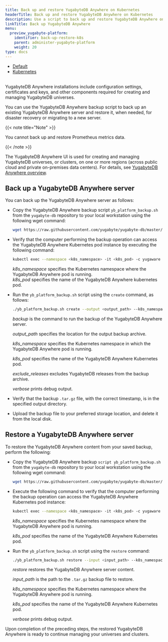 ```yaml
---
title: Back up and restore YugabyteDB Anywhere on Kubernetes
headerTitle: Back up and restore YugabyteDB Anywhere on Kubernetes
description: Use a script to back up and restore YugabyteDB Anywhere on Kubernetes.
linkTitle: Back up YugabyteDB Anywhere
menu:
  preview_yugabyte-platform:
    identifier: back-up-restore-k8s
    parent: administer-yugabyte-platform
    weight: 20
type: docs
---
```


<ul class="nav nav-tabs-alt nav-tabs-yb">
  <li >
    <a href="../back-up-restore-yp/" class="nav-link">
      <i class="fa-solid fa-cloud"></i>
      Default
    </a>
  </li>

  <li>
    <a href="../back-up-restore-k8s/" class="nav-link active">
      <i class="fa-solid fa-cubes" aria-hidden="true"></i>
      Kubernetes
    </a>
  </li>
</ul>

<br>YugabyteDB Anywhere installations include configuration settings, certificates and keys, and other components required for creating and managing YugabyteDB universes.

You can use the YugabyteDB Anywhere backup script to back up an existing YugabyteDB Anywhere server and restore it, when needed, for disaster recovery or migrating to a new server.

{{< note title="Note" >}}

You cannot back up and restore Prometheus metrics data.

{{< /note >}}

The YugabyteDB Anywhere UI is used for creating and managing YugabyteDB universes, or clusters, on one or more regions (across public cloud and private on-premises data centers). For details, see [YugabyteDB Anywhere overview](../../../yugabyte-platform/).

## Back up a YugabyteDB Anywhere server

You can back up the YugabyteDB Anywhere server as follows:

- Copy the YugabyteDB Anywhere backup script `yb_platform_backup.sh` from the `yugabyte-db` repository to your local workstation using the following wget command:

  ```sh
  wget https://raw.githubusercontent.com/yugabyte/yugabyte-db/master/managed/devops/bin/yb_platform_backup.sh
  ```

- Verify that the computer performing the backup operation can access the YugabyteDB Anywhere Kubernetes pod instance by executing the following command:

  ```sh
  kubectl exec --namespace <k8s_namespace> -it <k8s_pod> -c yugaware -- cat /opt/yugabyte/yugaware/README.md
  ```

  *k8s_namespace* specifies the Kubernetes namespace where the YugabyteDB Anywhere pod is running.<br>
  *k8s_pod* specifies the name of the YugabyteDB Anywhere kubernetes pod.

- Run the `yb_platform_backup.sh` script using the `create` command, as follows:

  ```sh
  ./yb_platform_backup.sh create --output <output_path> --k8s_namespace <k8s_namespace> --k8s_pod <k8s_pod> [--exclude_releases --verbose]
  ```

  *backup* is the command to run the backup of the YugabyteDB Anywhere server.<br>

  *output_path* specifies the location for the output backup archive.<br>

  *k8s_namespace* specifies the Kubernetes namespace in which the YugabyteDB Anywhere pod is running.<br>

  *k8s_pod* specifies the name of the YugabyteDB Anywhere Kubernetes pod.<br>

  *exclude_releases* excludes YugabyteDB releases from the backup archive.<br>

  *verbose* prints debug output.<br>

- Verify that the backup `.tar.gz` file, with the correct timestamp, is in the specified output directory.

- Upload the backup file to your preferred storage location, and delete it from the local disk.

## Restore a YugabyteDB Anywhere server

To restore the YugabyteDB Anywhere content from your saved backup, perform the following:

- Copy the YugabyteDB Anywhere backup `script yb_platform_backup.sh` from the `yugabyte-db` repository to your local workstation using the following wget command:

    ```sh
    wget https://raw.githubusercontent.com/yugabyte/yugabyte-db/master/managed/devops/bin/yb_platform_backup.sh
    ```

- Execute the following command to verify that the computer performing the backup operation can access the YugabyteDB Anywhere Kubernetes pod instance:

    ```sh
    kubectl exec --namespace <k8s_namespace> -it <k8s_pod> -c yugaware -- cat /opt/yugabyte/yugaware/README.md
    ```

    *k8s_namespace* specifies the Kubernetes namespace where the YugabyteDB Anywhere pod is running.<br>

    *k8s_pod* specifies the name of the YugabyteDB Anywhere Kubernetes pod.

- Run the `yb_platform_backup.sh` script using the `restore` command:

    ```sh
    ./yb_platform_backup.sh restore --input <input_path> --k8s_namespace <k8s_namespace> --k8s_pod <k8s_pod> [--verbose]
    ```

    *restore* restores the YugabyteDB Anywhere server content.<br>

    *input_path* is the path to the `.tar.gz` backup file to restore.<br>

    *k8s_namespace* specifies the Kubernetes namespace where the YugabyteDB Anywhere pod is running.<br>

    *k8s_pod* specifies the name of the YugabyteDB Anywhere Kubernetes pod.<br>

    *verbose* prints debug output.<br>

Upon completion of the preceding steps, the restored YugabyteDB Anywhere is ready to continue managing your universes and clusters.

